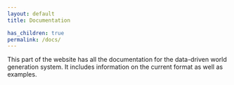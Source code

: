 ```yaml
---
layout: default
title: Documentation

has_children: true
permalink: /docs/
---
```


This part of the website has all the documentation for the data-driven world generation system. It includes information on the current format as well as examples.
